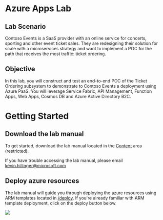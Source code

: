 # Azure Apps Lab

## Lab Scenario
Contoso Events is a SaaS provider with an online service for concerts, sporting and other event ticket sales. They are redesigning their solution for scale with a microservices strategy and want to implement a POC for the path that receives the most traffic: ticket ordering.

## Objective
In this lab, you will construct and test an end-to-end POC of the Ticket Ordering subsystem to demonstrate to Contoso Events a deployment using Azure PaaS. You will leverage Service Fabric, API Management, Function Apps, Web Apps, Cosmos DB and Azure Active Directory B2C. 


# Getting Started

## Download the lab manual
To get started, download the lab manual located in the [Content](https://microsoft-my.sharepoint.com/:f:/p/kehilli/Eg-rrv26QYlBvFIbQTjy7LgB-6c1JX7VYwLPv-kJQWH5vg) area (restricted).

If you have trouble accessing the lab manual, please email [kevin.hillinger@microsoft.com](mailto:kevin.hillinger@microsoft.com)

## Deploy azure resources
The lab manual will guide you through deploying the azure resources using ARM templates located in [/deploy](https://github.com/kevinhillinger/azure-apps-lab/tree/master/deploy). If you're already familiar with ARM template deployment, click on the deploy button below.

<a href="https://portal.azure.com/#create/Microsoft.Template/uri/https%3A%2F%2Fraw.githubusercontent.com%2Fkevinhillinger%2Fazure-apps-lab%2Fmaster%2Fdeploy%2F__azuredeploy.json" target="_blank">
    <img src="http://azuredeploy.net/deploybutton.png"/>
</a>